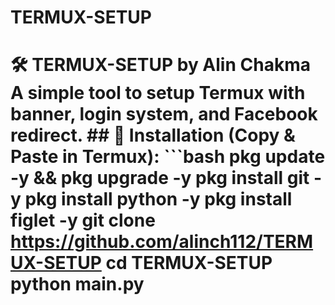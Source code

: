 # TERMUX-SETUP
# 🛠️ TERMUX-SETUP by Alin Chakma  A simple tool to setup Termux with banner, login system, and Facebook redirect.  ## 🚀 Installation (Copy &amp; Paste in Termux):  ```bash pkg update -y &amp;&amp; pkg upgrade -y pkg install git -y pkg install python -y pkg install figlet -y git clone https://github.com/alinch112/TERMUX-SETUP cd TERMUX-SETUP python main.py
